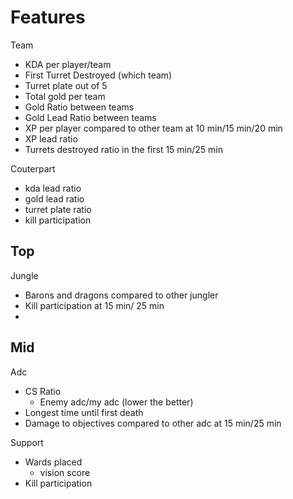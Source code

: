 # Features
Team
- KDA per player/team
- First Turret Destroyed (which team)
- Turret plate out of 5
- Total gold per team
- Gold Ratio between teams
- Gold Lead Ratio between teams
- XP per player compared to other team at 10 min/15 min/20 min
- XP lead ratio
- Turrets destroyed ratio in the first 15 min/25 min

Couterpart
- kda lead ratio
- gold lead ratio
- turret plate ratio
- kill participation

Top
- 

Jungle
- Barons and dragons compared to other jungler
- Kill participation at 15 min/ 25 min
- 

Mid
- 


Adc
- CS Ratio
    - Enemy adc/my adc (lower the better)
- Longest time until first death
- Damage to objectives compared to other adc at 15 min/25 min

Support
- Wards placed
    - vision score
- Kill participation

